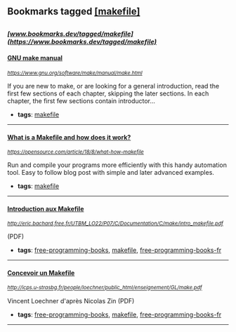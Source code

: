 ## Bookmarks tagged [[makefile]](https://www.bookmarks.dev/search?q=[makefile])

_<sup><sup>[www.bookmarks.dev/tagged/makefile](https://www.bookmarks.dev/tagged/makefile)</sup></sup>_
---
#### [GNU make manual](https://www.gnu.org/software/make/manual/make.html)
_<sup>https://www.gnu.org/software/make/manual/make.html</sup>_

If you are new to make, or are looking for a general introduction, read the first few sections of each chapter, skipping the later sections. In each chapter, the first few sections contain introductor...
* **tags**: [makefile](../tagged/makefile.md)
---
#### [What is a Makefile and how does it work?](https://opensource.com/article/18/8/what-how-makefile)
_<sup>https://opensource.com/article/18/8/what-how-makefile</sup>_

Run and compile your programs more efficiently with this handy automation tool. Easy to follow blog post with simple and later advanced examples.
* **tags**: [makefile](../tagged/makefile.md)
---
#### [Introduction aux Makefile](http://eric.bachard.free.fr/UTBM_LO22/P07/C/Documentation/C/make/intro_makefile.pdf)
_<sup>http://eric.bachard.free.fr/UTBM_LO22/P07/C/Documentation/C/make/intro_makefile.pdf</sup>_

(PDF)
* **tags**: [free-programming-books](../tagged/free-programming-books.md), [makefile](../tagged/makefile.md), [free-programming-books-fr](../tagged/free-programming-books-fr.md)
---
#### [Concevoir un Makefile](http://icps.u-strasbg.fr/people/loechner/public_html/enseignement/GL/make.pdf)
_<sup>http://icps.u-strasbg.fr/people/loechner/public_html/enseignement/GL/make.pdf</sup>_

Vincent Loechner d'après Nicolas Zin (PDF)
* **tags**: [free-programming-books](../tagged/free-programming-books.md), [makefile](../tagged/makefile.md), [free-programming-books-fr](../tagged/free-programming-books-fr.md)
---
